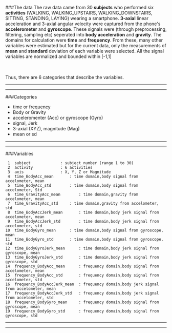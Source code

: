 ###The data
The raw data came from 30 **subjects** who performed six **activities**
(WALKING, WALKING_UPSTAIRS, WALKING_DOWNSTAIRS, SITTING, STANDING, LAYING) wearing a smartphone.
**3-axial** linear acceleration and 3-axial angular velocity were captured from the phone's **accelerometer** and **gyroscope**.
These signals were (through preprocessing, filtering, sampling etc) seperated into **body acceleration** and **gravity**.
The domains for calculation were **time** and **frequency**. From these, many other variables were estimated but for the current data, only the measurements of **mean** and **standard** deviation of each variable were selected. All the signal variables are normalized and bounded within [-1,1]

<br><br>
Thus, there are 6 categories that describe the variables.

--------------------------------------------
--------------------------------------------  
###Categories

* time or frequency
* Body or Gravity
* acceleromenter (Acc) or gyroscope (Gyro)
* signal, Jerk
* 3-axial (XYZ), magnitude (Mag)
* mean or sd

--------------------------------------------
--------------------------------------------  


###Variables  

     1	subject				: subject number (range 1 to 30)
     2	activity			: 6 activities
     3	axis				: X, Y, Z or Magnitude
     4	time_BodyAcc_mean		: time domain,body signal from accelometer, mean
     5	time_BodyAcc_std		: time domain,body signal from accelometer, Std
     6	time_GravityAcc_mean		: time domain,gravity from accelometer, mean
     7	time_GravityAcc_std		: time domain,gravity from accelometer, std
     8	time_BodyAccJerk_mean		: time domain,body jerk signal from accelometer, mean
     9	time_BodyAccJerk_std		: time domain,body jerk signal from accelometer, std
    10	time_BodyGyro_mean		: time domain,body signal from gyroscope, mean
    11	time_BodyGyro_std		: time domain,body signal from gyroscope, std
    12	time_BodyGyroJerk_mean		: time domain,body jerk signal from gyroscope, mean
    13	time_BodyGyroJerk_std		: time domain,body jerk signal from gyroscope, std
    14	frequency_BodyAcc_mean		: frequency domain,body signal from accelometer, mean
    15	frequency_BodyAcc_std		: frequency domain,body signal from accelometer, std
    16	frequency_BodyAccJerk_mean	: frequency domain,body jerk signal from accelometer, mean
    17	frequency_BodyAccJerk_std	: frequency domain,body jerk signal from accelometer, std
    18	frequency_BodyGyro_mean		: frequency domain,body signal from gyroscope, mean
    19	frequency_BodyGyro_std		: frequency domain,body signal from gyroscope, std  

--------------------------------------------
--------------------------------------------  

